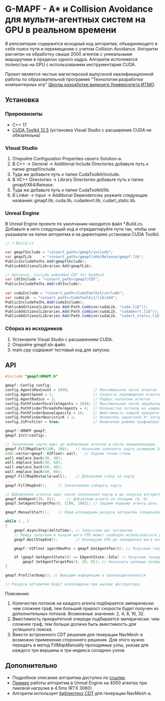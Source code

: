 # G-MAPF - A* и Collision Avoidance для мульти-агентных систем на GPU в реальном времени
В репозитории содержится исходный код алгоритма, объединяющего в себе поиск пути и перемещение с учетом Collision Avoidance. Алгоритм расчитан на обработку свыше 2000 агентов с уникальными маршрутами в пределах одного кадра. Алгоритм исполняется полностью на GPU с использованием инструментария CUDA.

Проект является частью магистерской выпускной квалификационной работы по образовательной программе "Технологии разработки компьютерных игр" [Школы разработки видеоигр Университета ИТМО](https://itmo.games/).

## Установка
### Пререквизиты
* C++ 17
* [CUDA Toolkit 12.5](https://developer.nvidia.com/cuda-downloads) (установка Visual Studio с расширение CUDA не обязательна)

### Visual Studio
1) Откройте Configuration Properties своего Solution-а. 
2) В C++ -> General -> Additional Include Directories добавьте путь к папке gmapf/include.
3) Туда же добавьте путь к папке CudaToolkit/include.
4) В VC++ Directories -> Library Directories добавьте путь к папке gmapf/X64/Release.
5) Туда же добавьте путь к папке CudaToolkit/lib.
6) В Linker -> Input -> Additional Dependencies укажите следующие названия: gmapf.lib, cuda.lib, cudadevrt.lib, cudart_static.lib.
 
### Unreal Engine
В Unreal Engine проекте по умолчанию находится файл *.Build.cs.
Добавьте в него следующий код и отредактируйте пути так, чтобы они указывали на папки алгоритма и на директорию установки CUDA Toolkit.

```csharp
// *.Build.cs

var gmapfInclude = "<insert_path>/gmapf/include";
var gmapfLib     = "<insert_path>/gmapf/x64/Release/gmapf.lib";
PublicIncludePaths.Add(gmapfInclude);
PublicAdditionalLibraries.Add(gmapfLib);

// Optional, include embedded CDT for NavMesh
var cdtInclude = "<insert_path>/gmapf/CDT";
PublicIncludePaths.Add(cdtInclude);
 
var cudaInclude = "<insert_path>/CudaToolkit/include";
var cudaLib  = "<insert_path>/CudaToolkit/lib/x64";
PublicIncludePaths.Add(cudaInclude);
PublicAdditionalLibraries.Add(Path.Combine(cudaLib, "cuda.lib"));
PublicAdditionalLibraries.Add(Path.Combine(cudaLib, "cudadevrt.lib"));
PublicAdditionalLibraries.Add(Path.Combine(cudaLib, "cudart_static.lib"));
```

### Сборка из исходников
1) Установите Visual Studio с расширением CUDA.
2) Откройте gmapf.sln файл.
3) main.cpp содержит тестовый код для запуска.

## API
```cpp
#include "gmapf/GMAPF.h"

gmapf::Config config;       
config.AgentsMaxCount = 2048;           // Максимальное число агентов
config.AgentSpeed = 1;                  // Скорость перемещения агентов
config.AgentRadius = 2;                 // Радиус коллизии агентов
config.PathFinderParallelAgents = 2048; // Максимальное число обрабатываемых за 1 вызов алгоритма запросов на поиск пути
config.PathFinderThreadsPerAgents = 4;  // Количество потоков на каждого агента, минимум 2.
config.PathFinderQueueCapacity = 16;    // Вместимость каждой приоритетной очереди A* алгоритма на каждом потоке. 
config.PathFinderHeuristicK = 1;        // Множитель эвристики A* алгоритма.
config.IsProfiler = true;               // Включение режима профайлера (выключен по умолчанию).

gmapf::GMAPF gmapf;
gmapf.Init(config);

// Заполнение карты идет до добавления агентов и после инициализации.
gmapf.FillMapStart(100, 100);   // Начинаем заполнять карту размером 100х100
std::vector<gmapf::V2Float> wall;   // Задаем точки стены
wall.emplace_back(30, 40);
wall.emplace_back(30, 60);
wall.emplace_back(60, 40);
wall.emplace_back(60, 60);
gmapf.FillMapObstacle(wall);    // Добавляем стену на карту
...
gmapf.FillMapEnd();     // Заканчиваем собирать карту

// Добавление агентов идет после заполнения карты и до запуска алгоритма.
gmapf.AddAgent({0, 0});     // Добавляем агента на позицию (0, 0)
gmapf.SetAgentTargetPos(0, {100, 100}); // Задаем первому агенту цель

gmapf.ManualStart();    // Пред-аллоцируем ресурсы алгоритма (опционально)

while (...)
{
    gmapf.AsyncStep(deltaTime); // Запускаем шаг алгоритма
    // Между запуском и концом шага CPU может свободно использоваться для других задач
    gmapf.WaitStepEnd();        // Блокируем CPU до завершения шага алгоритма

    gmapf::V2Float agentNewPos = gmapf.GetAgentPos(0); // Получаем текущую позицию агента

    if (gmapf.GetAgentState(0) == EAgentState::Idle) // Получаем текущее состояние агента
        gmapf.SetAgentTargetPos(0, {0, 0}); // Назначать целевые позиции агентам можно в любое время, кроме выполнения шага алгоритма
}

gmapf.ProfilerDump(); // Выводим информацию о производительности

// Ресурсы алгоритма будут освобождены при вызове деструктора.
```

Пояснения:<br/>
1. Количество потоков на каждого агента подбирается эмпирически: чем сложнее граф, тем больший прирост скорости будет получен из дополнительных потоков. Возможные значения: 2, 4, 8, 16, 32.
2. Вместимость приоритетной очереди подбирается эмперически: чем сложнее граф, тем больше должна быть вместимость для успешного поиска.
3. Вместо встроенного CDT решения для генерации NavMesh-а возможно применение стороннего решения. Для этого нужно передать в метод FillMapManually проходимые узлы, указав для каждого три вершины и три индекса соседних узлов.


## Дополнительно
* Подробное описание алгоритма доступно по [ссылке](docs/VKR.pdf).
* [Пример](https://youtu.be/21h0ROmfy9I) работы алгоритма в Unreal Engine на 4000 агентах при пиковой нагрузке в 4.5ms (RTX 3060).
* Алгоритм использует [библиотеку CDT](https://github.com/artem-ogre/CDT) для генерации NavMesh-а.